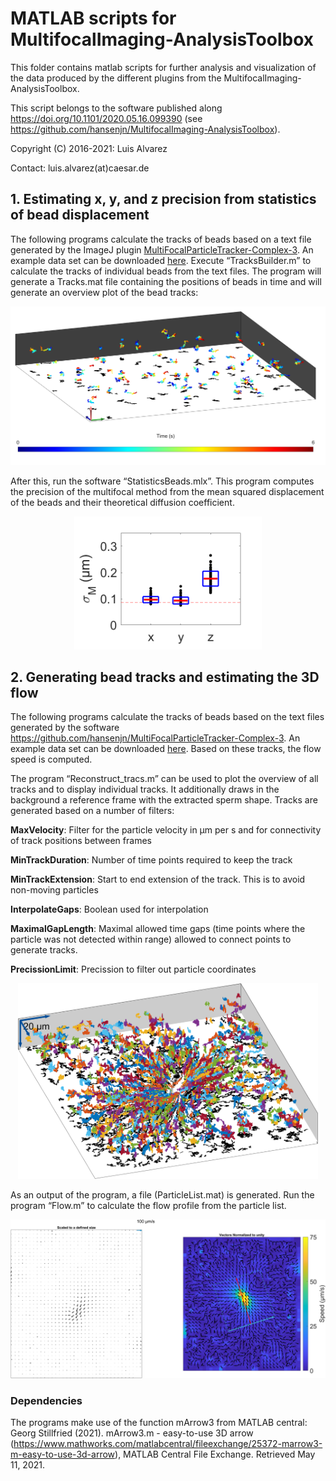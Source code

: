 # MATLAB scripts for MultifocalImaging-AnalysisToolbox
This folder contains matlab scripts for further analysis and visualization of the data produced by the different plugins from the MultifocalImaging-AnalysisToolbox. 

This script belongs to the software published along https://doi.org/10.1101/2020.05.16.099390 (see https://github.com/hansenjn/MultifocalImaging-AnalysisToolbox).

Copyright (C) 2016-2021: Luis Alvarez

Contact: luis.alvarez(at)caesar.de

## 1. Estimating x, y, and z precision from statistics of bead displacement
The following programs calculate the tracks of beads based on a text file generated by the ImageJ plugin [MultiFocalParticleTracker-Complex-3](https://github.com/hansenjn/MultiFocalParticleTracker-Complex-3). An example data set can be downloaded [here](https://github.com/hansenjn/MultifocalImaging-AnalysisToolbox/tree/master/Matlab%20scripts/Example%203D-PIV%20Brownian). Execute “TracksBuilder.m” to calculate the tracks of individual beads from the text files. The program will generate a Tracks.mat file containing the positions of beads in time and will generate an overview plot of the bead tracks:
<p align="center">
   <img src="https://github.com/hansenjn/MultifocalImaging-AnalysisToolbox/blob/master/Matlab%20scripts/Images%20for%20Readme/Brownian_GlobalView.png" width=680>
   <br>
</p>

After this, run the software “StatisticsBeads.mlx”. This program computes the precision of the multifocal method from the mean squared displacement of the beads and their theoretical diffusion coefficient.
<p align="center">
   <img src="https://github.com/hansenjn/MultifocalImaging-AnalysisToolbox/blob/master/Matlab%20scripts/Images%20for%20Readme/Brownian_StatisticsDisplacementBeads.png" width=300>
   <br>
</p>

## 2. Generating bead tracks and estimating the 3D flow
The following programs calculate the tracks of beads based on the text files generated by the software https://github.com/hansenjn/MultiFocalParticleTracker-Complex-3. An example data set can be downloaded [here](https://github.com/hansenjn/MultifocalImaging-AnalysisToolbox/tree/master/Matlab%20scripts/Example%203D-PIV%20Around%20Sperm). Based on these tracks, the flow speed is computed. 

The program “Reconstruct_tracs.m” can be used to plot the overview of all tracks and to display individual tracks. It additionally draws in the background a reference frame with the extracted sperm shape. Tracks are generated based on a number of filters:

**MaxVelocity**: Filter for the particle velocity in µm per s and for connectivity of track positions between frames

**MinTrackDuration**: Number of time points required to keep the track

**MinTrackExtension**:  Start to end extension of the track. This is to avoid non-moving particles

**InterpolateGaps**: Boolean used for interpolation

**MaximalGapLength**: Maximal allowed time gaps (time points where the particle was not detected within range) allowed to connect points to generate tracks.

**PrecissionLimit**: Precission to filter out particle coordinates

<p align="center">
   <img src="https://github.com/hansenjn/MultifocalImaging-AnalysisToolbox/blob/master/Matlab%20scripts/Images%20for%20Readme/PIV-Sperm_SideViewTracks.png" width=480>
   <br>
</p>

As an output of the program, a file (ParticleList.mat) is generated. Run the program “Flow.m” to calculate the flow profile from the particle list.

<p align="center">
   <img src="https://github.com/hansenjn/MultifocalImaging-AnalysisToolbox/blob/master/Matlab%20scripts/Images%20for%20Readme/PIV-Sperm_Rotated_2DFlow_AveragedZ.png" width=800>
   <br>
</p>

### Dependencies
The programs make use of the function mArrow3 from MATLAB central: Georg Stillfried (2021). mArrow3.m - easy-to-use 3D arrow (https://www.mathworks.com/matlabcentral/fileexchange/25372-marrow3-m-easy-to-use-3d-arrow), MATLAB Central File Exchange. Retrieved May 11, 2021.

